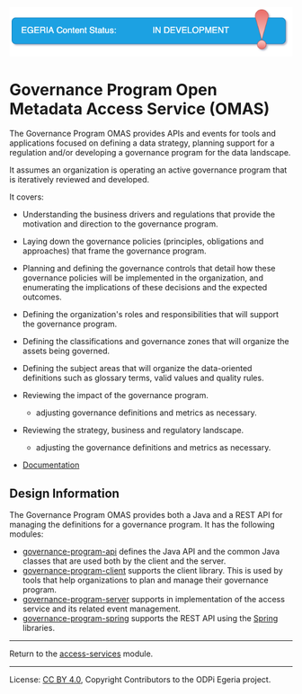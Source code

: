 <!-- SPDX-License-Identifier: CC-BY-4.0 -->
<!-- Copyright Contributors to the ODPi Egeria project. -->

![InDev](../../../images/egeria-content-status-in-development.png#pagewidth)

# Governance Program Open Metadata Access Service (OMAS)

The Governance Program OMAS provides APIs and events for tools and applications
focused on defining a data strategy, planning support for a regulation and/or
developing a governance program for the data landscape.

It assumes an organization is operating an active governance program that is
iteratively reviewed and developed.

It covers:

* Understanding the business drivers and regulations that provide the motivation and direction
to the governance program.

* Laying down the governance policies (principles, obligations and approaches)
that frame the governance program.

* Planning and defining the governance controls that detail how these governance policies will be implemented in
the organization, and enumerating the implications of these decisions and the expected outcomes.

* Defining the organization's roles and responsibilities that will support the governance program.

* Defining the classifications and governance zones that will organize the assets being governed.

* Defining the subject areas that will organize the data-oriented definitions such as
  glossary terms, valid values and quality rules.

* Reviewing the impact of the governance program.
  * adjusting governance definitions and metrics as necessary.
  
* Reviewing the strategy, business and regulatory landscape.
  * adjusting the governance definitions and metrics as necessary.

* [Documentation](https://egeria-project.org/services/omas/governance-program/overview)

## Design Information

The Governance Program OMAS provides both a Java and a REST API for managing the definitions
for a governance program. It has the following modules:

* [governance-program-api](governance-program-api) defines the Java API and the common Java classes
that are used both by the client and the server.
* [governance-program-client](governance-program-client) supports the client library.
This is used by tools that help organizations to plan and manage their governance program.
* [governance-program-server](governance-program-server) supports in implementation
of the access service and its related event management.
* [governance-program-spring](governance-program-spring) supports the REST API using
the [Spring](../../../developer-resources/Spring.md) libraries.



----
Return to the [access-services](..) module.

----
License: [CC BY 4.0](https://creativecommons.org/licenses/by/4.0/),
Copyright Contributors to the ODPi Egeria project.

